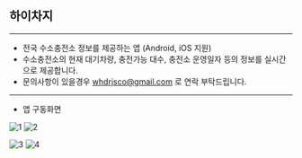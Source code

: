 ## 하이차지

---

- 전국 수소충전소 정보를 제공하는 앱 (Android, iOS 지원)
- 수소충전소의 현재 대기차량, 충전가능 대수, 충전소 운영일자 등의 정보를 실시간으로 제공합니다.
- 문의사항이 있을경우 whdrjsco@gmail.com 로 연락 부탁드립니다.

---

- 앱 구동화면

![1](https://github.com/C0routine/Hycharge/assets/74998772/1be78474-04e2-4947-a9b2-66ee3b3a77d5)
![2](https://github.com/C0routine/Hycharge/assets/74998772/960e89fa-a9bd-4d1c-8b90-0f09c1187741)

![3](https://github.com/C0routine/Hycharge/assets/74998772/f694463f-54d3-4054-b32d-e821b22ba46f)
![4](https://github.com/C0routine/Hycharge/assets/74998772/61f40d73-0ca4-4970-955f-f8211578c22f)

